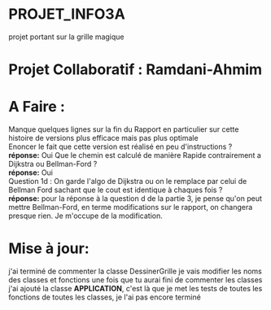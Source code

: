 # PROJET_INFO3A
projet portant sur la grille magique
# Projet Collaboratif : Ramdani-Ahmim


# A Faire : 
Manque quelques lignes sur la fin du Rapport en particulier sur cette histoire de versions plus efficace mais pas  plus optimale <br>
Enoncer le fait que cette version est réalisé en peu d'instructions ? <br>
**réponse:** Oui 
Que le chemin est calculé de manière Rapide contrairement a Dijkstra ou Bellman-Ford ? <br>
**réponse:** Oui <br>
Question 1d : On garde l'algo de Dijkstra ou on le remplace par celui de Bellman Ford sachant que le cout est identique à chaques fois ? <br>
**réponse:** pour la réponse à la question d de la partie 3, je pense qu'on peut mettre Bellman-Ford, en terme modifications sur le rapport, on changera presque rien. Je m'occupe de la modification. <br>

# Mise à jour:
j'ai terminé de commenter la classe DessinerGrille
je vais modifier les noms des classes et fonctions une fois que tu aurai fini de commenter les classes
j'ai ajouté la classe **APPLICATION**, c'est là que je met les tests de toutes les fonctions de toutes les classes, je l'ai pas encore terminé

